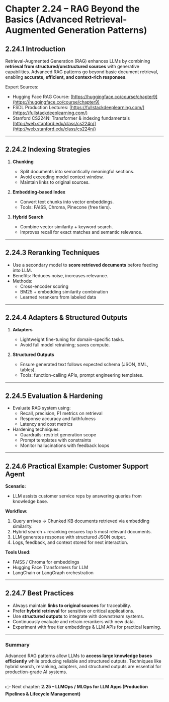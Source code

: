 # Chapter 2.24 – RAG Beyond the Basics (Advanced Retrieval-Augmented Generation Patterns)

## 2.24.1 Introduction

Retrieval-Augmented Generation (RAG) enhances LLMs by combining **retrieval from structured/unstructured sources** with generative capabilities. Advanced RAG patterns go beyond basic document retrieval, enabling **accurate, efficient, and context-rich responses**.

Expert Sources:

- Hugging Face RAG Course: [https://huggingface.co/course/chapter9](https://huggingface.co/course/chapter9)
- FSDL Production Lectures: [https://fullstackdeeplearning.com/](https://fullstackdeeplearning.com/)
- Stanford CS224N: Transformer & indexing fundamentals [http://web.stanford.edu/class/cs224n/](http://web.stanford.edu/class/cs224n/)

---

## 2.24.2 Indexing Strategies

1. **Chunking**

   - Split documents into semantically meaningful sections.
   - Avoid exceeding model context window.
   - Maintain links to original sources.

2. **Embedding-based Index**

   - Convert text chunks into vector embeddings.
   - Tools: FAISS, Chroma, Pinecone (free tiers).

3. **Hybrid Search**
   - Combine vector similarity + keyword search.
   - Improves recall for exact matches and semantic relevance.

---

## 2.24.3 Reranking Techniques

- Use a secondary model to **score retrieved documents** before feeding into LLM.
- Benefits: Reduces noise, increases relevance.
- Methods:
  - Cross-encoder scoring
  - BM25 + embedding similarity combination
  - Learned rerankers from labeled data

---

## 2.24.4 Adapters & Structured Outputs

1. **Adapters**

   - Lightweight fine-tuning for domain-specific tasks.
   - Avoid full model retraining; saves compute.

2. **Structured Outputs**
   - Ensure generated text follows expected schema (JSON, XML, tables).
   - Tools: function-calling APIs, prompt engineering templates.

---

## 2.24.5 Evaluation & Hardening

- Evaluate RAG system using:
  - Recall, precision, F1 metrics on retrieval
  - Response accuracy and faithfulness
  - Latency and cost metrics
- Hardening techniques:
  - Guardrails: restrict generation scope
  - Prompt templates with constraints
  - Monitor hallucinations with feedback loops

---

## 2.24.6 Practical Example: Customer Support Agent

**Scenario:**

- LLM assists customer service reps by answering queries from knowledge base.

**Workflow:**

1. Query arrives → Chunked KB documents retrieved via embedding similarity.
2. Hybrid search + reranking ensures top 5 most relevant documents.
3. LLM generates response with structured JSON output.
4. Logs, feedback, and context stored for next interaction.

**Tools Used:**

- FAISS / Chroma for embeddings
- Hugging Face Transformers for LLM
- LangChain or LangGraph orchestration

---

## 2.24.7 Best Practices

- Always maintain **links to original sources** for traceability.
- Prefer **hybrid retrieval** for sensitive or critical applications.
- Use **structured outputs** to integrate with downstream systems.
- Continuously evaluate and retrain rerankers with new data.
- Experiment with free tier embeddings & LLM APIs for practical learning.

---

### Summary

Advanced RAG patterns allow LLMs to **access large knowledge bases efficiently** while producing reliable and structured outputs. Techniques like hybrid search, reranking, adapters, and structured outputs are essential for production-grade AI systems.

---

👉 Next chapter: **2.25 – LLMOps / MLOps for LLM Apps (Production Pipelines & Lifecycle Management)**
